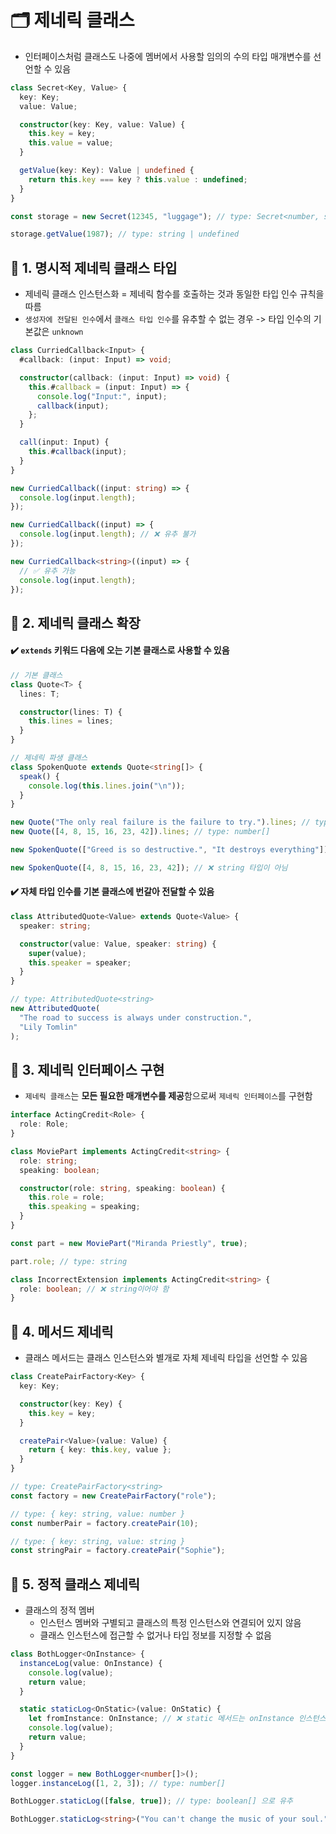 # 🗂️ 제네릭 클래스

- 인터페이스처럼 클래스도 나중에 멤버에서 사용할 임의의 수의 타입 매개변수를 선언할 수 있음

```ts
class Secret<Key, Value> {
  key: Key;
  value: Value;

  constructor(key: Key, value: Value) {
    this.key = key;
    this.value = value;
  }

  getValue(key: Key): Value | undefined {
    return this.key === key ? this.value : undefined;
  }
}

const storage = new Secret(12345, "luggage"); // type: Secret<number, string>

storage.getValue(1987); // type: string | undefined
```

## 📍 1. 명시적 제네릭 클래스 타입

- 제네릭 클래스 인스턴스화 = 제네릭 함수를 호출하는 것과 동일한 타입 인수 규칙을 따름
- `생성자에 전달된 인수`에서 `클래스 타입 인수`를 유추할 수 없는 경우 -> 타입 인수의 기본값은 `unknown`

```ts
class CurriedCallback<Input> {
  #callback: (input: Input) => void;

  constructor(callback: (input: Input) => void) {
    this.#callback = (input: Input) => {
      console.log("Input:", input);
      callback(input);
    };
  }

  call(input: Input) {
    this.#callback(input);
  }
}

new CurriedCallback((input: string) => {
  console.log(input.length);
});

new CurriedCallback((input) => {
  console.log(input.length); // ❌ 유추 불가
});

new CurriedCallback<string>((input) => {
  // ✅ 유추 가능
  console.log(input.length);
});
```

## 📍 2. 제네릭 클래스 확장

#### ✔️ `extends` 키워드 다음에 오는 기본 클래스로 사용할 수 있음

```ts
// 기본 클래스
class Quote<T> {
  lines: T;

  constructor(lines: T) {
    this.lines = lines;
  }
}

// 제네릭 파생 클래스
class SpokenQuote extends Quote<string[]> {
  speak() {
    console.log(this.lines.join("\n"));
  }
}

new Quote("The only real failure is the failure to try.").lines; // type: sting
new Quote([4, 8, 15, 16, 23, 42]).lines; // type: number[]

new SpokenQuote(["Greed is so destructive.", "It destroys everything"]).lines;

new SpokenQuote([4, 8, 15, 16, 23, 42]); // ❌ string 타입이 아님
```

#### ✔️ 자체 타입 인수를 기본 클래스에 번갈아 전달할 수 있음

```ts
class AttributedQuote<Value> extends Quote<Value> {
  speaker: string;

  constructor(value: Value, speaker: string) {
    super(value);
    this.speaker = speaker;
  }
}

// type: AttributedQuote<string>
new AttributedQuote(
  "The road to success is always under construction.",
  "Lily Tomlin"
);
```

## 📍 3. 제네릭 인터페이스 구현

- `제네릭 클래스`는 **모든 필요한 매개변수를 제공**함으로써 `제네릭 인터페이스`를 구현함

```ts
interface ActingCredit<Role> {
  role: Role;
}

class MoviePart implements ActingCredit<string> {
  role: string;
  speaking: boolean;

  constructor(role: string, speaking: boolean) {
    this.role = role;
    this.speaking = speaking;
  }
}

const part = new MoviePart("Miranda Priestly", true);

part.role; // type: string

class IncorrectExtension implements ActingCredit<string> {
  role: boolean; // ❌ string이어야 함
}
```

## 📍 4. 메서드 제네릭

- 클래스 메서드는 클래스 인스턴스와 별개로 자체 제네릭 타입을 선언할 수 있음

```ts
class CreatePairFactory<Key> {
  key: Key;

  constructor(key: Key) {
    this.key = key;
  }

  createPair<Value>(value: Value) {
    return { key: this.key, value };
  }
}

// type: CreatePairFactory<string>
const factory = new CreatePairFactory("role");

// type: { key: string, value: number }
const numberPair = factory.createPair(10);

// type: { key: string, value: string }
const stringPair = factory.createPair("Sophie");
```

## 📍 5. 정적 클래스 제네릭

- 클래스의 정적 멤버
  - 인스턴스 멤버와 구별되고 클래스의 특정 인스턴스와 연결되어 있지 않음
  - 클래스 인스턴스에 접근할 수 없거나 타입 정보를 지정할 수 없음

```ts
class BothLogger<OnInstance> {
  instanceLog(value: OnInstance) {
    console.log(value);
    return value;
  }

  static staticLog<OnStatic>(value: OnStatic) {
    let fromInstance: OnInstance; // ❌ static 메서드는 onInstance 인스턴스에 접근할 수 없음
    console.log(value);
    return value;
  }
}

const logger = new BothLogger<number[]>();
logger.instanceLog([1, 2, 3]); // type: number[]

BothLogger.staticLog([false, true]); // type: boolean[] 으로 유추

BothLogger.staticLog<string>("You can't change the music of your soul."); // type: string으로 유추
```

